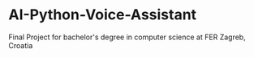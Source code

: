 # AI-Python-Voice-Assistant
Final Project for bachelor's degree in computer science at FER Zagreb, Croatia
